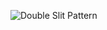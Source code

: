 
![Double Slit Pattern](https://github.com/SimulCat/simulcat.github.io/blob/main/phasedemo/twinenergy.gif)
